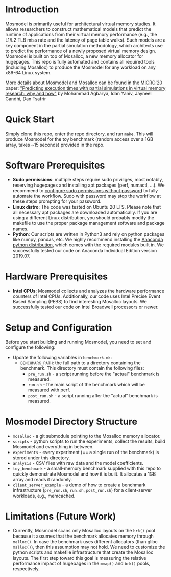 # Introduction
Mosmodel is primarily useful for architectural virtual memory studies. It allows researchers to construct mathematical models that predict the runtime of applications from their virtual memory performance (e.g., the L1/L2 TLB miss rate and the latency of page table walks). Such models are a key component in the partial simulation methodology, which architects use to predict the performance of a newly proposed virtual memory design. Mosmodel is built on top of Mosalloc, a new memory allocator for hugepages. This repo is fully automated and contains all required tools (including Mosalloc) to produce the Mosmodel for any workload on any x86-64 Linux system.

More details about Mosmodel and Mosalloc can be found in the [MICRO'20](https://www.microarch.org/micro53/) paper:
["Predicting execution times with partial simulations in virtual memory research: why and how"](https://www.cs.technion.ac.il/~dan/papers/mosalloc-micro-2020.pdf)
by Mohammad Agbarya, Idan Yaniv, Jayneel Gandhi, Dan Tsafrir 

# Quick Start
Simply clone this repo, enter the repo directory, and run `make`.
This will produce Mosmodel for the toy benchmark (random access over a 1GB array, takes ~15 seconds) provided in the repo.

# Software Prerequisites
- **Sudo permissions**: multiple steps require sudo priviliges, most notably, reserving hugepages and installing apt packages (perf, numactl, ...). We recommend to [configure sudo permissions without password](https://www.cyberciti.biz/faq/linux-unix-running-sudo-command-without-a-password/) to fully automate the workflow. Sudo with password may stop the workflow at these steps prompting for your password.
- **Linux distro**: The code was tested on Ubuntu 20 LTS. Please note that all necessary apt packages are downloaded automatically. If you are using a different Linux distribution, you should probably modify the makefile to use the proper package management software and package names.
- **Python**: Our scripts are written in Python3 and rely on python packages like numpy, pandas, etc. We highly recommend installing the [Anaconda python distribution](https://www.anaconda.com/products/individual), which comes with the required modules built in. We successfully tested our code on Anaconda Individual Edition version 2019.07.

# Hardware Prerequisites
- **Intel CPUs**: Mosmodel collects and analyzes the hardware performance counters of Intel CPUs. Additionally, our code uses Intel Precise Event Based Sampling (PEBS) to find interesting Mosalloc layouts. We successfully tested our code on Intel Broadwell processors or newer.

# Setup and Configuration
Before you start building and running Mosmodel, you need to set and configure the following:
- Update the following variables in `benchmark.mk`:
    - `BENCHMARK_PATH`: the full path to a directory containing the benchmark. This directory must contain the following files:
        - `pre_run.sh` - a script running before the "actual" benchmark is measured.
        - `run.sh` - the main script of the benchmark which will be measured with perf.
        - `post_run.sh` - a script running after the "actual" benchmark is measured.

# Mosmodel Directory Structure
- `mosalloc` - a git submodule pointing to the Mosalloc memory allocator.
- `scripts` - python scripts to run the experiments, collect the results, build Mosmodel and everything in between.
- `experiments` - every experiment (== a single run of the benchmark) is stored under this directory.
- `analysis` - CSV files with raw data and the model coefficients.
- `toy_benchmark` - a small-memory benchmark supplied with this repo to quickly demonstrate Mosmodel and how it is built. It allocates a 1GB array and reads it randomly.
- `client_server_example` - a demo of how to create a benchmark infrastructure (`pre_run.sh`, `run.sh`, `post_run.sh`) for a client-server workloads, e.g., memcached.

# Limitations (Future Work)
- Currently, Mosmodel scans only Mosalloc layouts on the `brk()` pool because it assumes that the benchmark allocates memory through `malloc()`. In case the benchmark uses different allocators (than glibc `malloc()`), then this assumption may not hold. We need to customize the python scripts and makefile infrastructure that create the Mosalloc layouts. The first step toward this goal is measuring the relative performance impact of hugepages in the `mmap()` and `brk()` pools, respectively.

